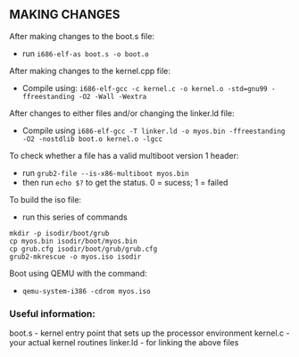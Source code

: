 ## MAKING CHANGES ##
After making changes to the boot.s file:
- run `i686-elf-as boot.s -o boot.o`

After making changes to the kernel.cpp file:
- Compile using: `i686-elf-gcc -c kernel.c -o kernel.o -std=gnu99 -ffreestanding -O2 -Wall -Wextra`

After changes to either files and/or changing the linker.ld file:
- Compile using `i686-elf-gcc -T linker.ld -o myos.bin -ffreestanding -O2 -nostdlib boot.o kernel.o -lgcc`

To check whether a file has a valid multiboot version 1 header:
- run `grub2-file --is-x86-multiboot myos.bin`
- then run `echo $?` to get the status. 0 = sucess; 1 = failed

To build the iso file:
- run this series of commands
```
mkdir -p isodir/boot/grub
cp myos.bin isodir/boot/myos.bin
cp grub.cfg isodir/boot/grub/grub.cfg
grub2-mkrescue -o myos.iso isodir 
```

Boot using QEMU with the command:
- `qemu-system-i386 -cdrom myos.iso`


### Useful information:
boot.s - kernel entry point that sets up the processor environment
kernel.c - your actual kernel routines
linker.ld - for linking the above files
